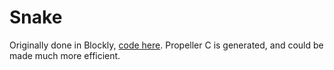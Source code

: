 # Snake

Originally done in Blockly, [code here](http://blockly.parallax.com/blockly/projectlink?id=64341&key=da17349e-f1b7-498a-a7b6-fe896c2932f1).  Propeller C is generated, and could be made much more efficient.
